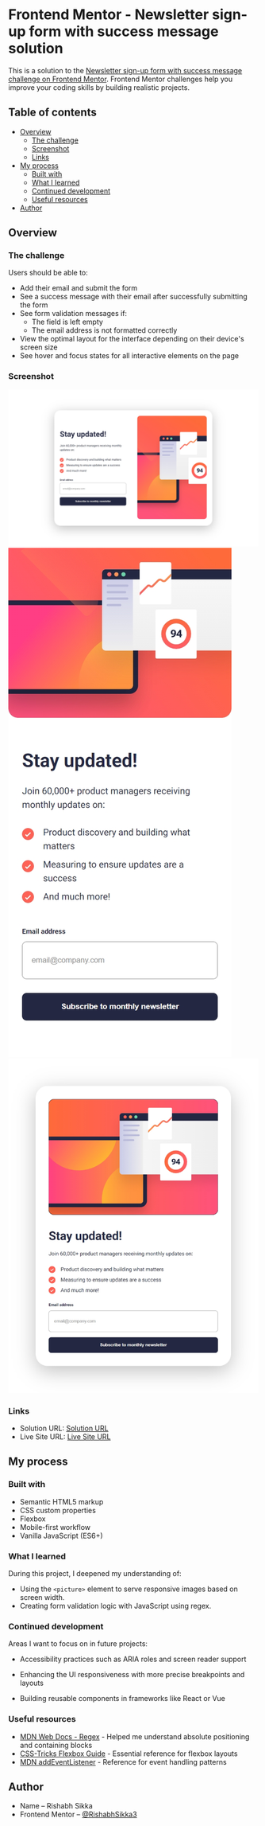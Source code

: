 # Frontend Mentor - Newsletter sign-up form with success message solution

This is a solution to the [Newsletter sign-up form with success message challenge on Frontend Mentor](https://www.frontendmentor.io/solutions/newsletter-signup-page-with-basic-dom-manipulation-xZx8t77WhZ). Frontend Mentor challenges help you improve your coding skills by building realistic projects.

## Table of contents

- [Overview](#overview)
  - [The challenge](#the-challenge)
  - [Screenshot](#screenshot)
  - [Links](#links)
- [My process](#my-process)
  - [Built with](#built-with)
  - [What I learned](#what-i-learned)
  - [Continued development](#continued-development)
  - [Useful resources](#useful-resources)
- [Author](#author)

## Overview

### The challenge

Users should be able to:

- Add their email and submit the form
- See a success message with their email after successfully submitting the form
- See form validation messages if:
  - The field is left empty
  - The email address is not formatted correctly
- View the optimal layout for the interface depending on their device's screen size
- See hover and focus states for all interactive elements on the page

### Screenshot

![Desktop Design](./screenshots/screenshot-desktop.jpeg)
![Mobile Design](./screenshots/screenshot-mobile.jpeg)
![Mobile Active State](./screenshots/screenshot-tablet.jpeg)

### Links

- Solution URL: [Solution URL](https://www.frontendmentor.io/solutions/newsletter-signup-page-with-basic-dom-manipulation-xZx8t77WhZ)
- Live Site URL: [Live Site URL](https://rishabhsikka3.github.io/newsletter-sign-up-page/)

## My process

### Built with

- Semantic HTML5 markup
- CSS custom properties
- Flexbox
- Mobile-first workflow
- Vanilla JavaScript (ES6+)

### What I learned

During this project, I deepened my understanding of:

- Using the `<picture>` element to serve responsive images based on screen width.
- Creating form validation logic with JavaScript using regex.

### Continued development

Areas I want to focus on in future projects:

- Accessibility practices such as ARIA roles and screen reader support

- Enhancing the UI responsiveness with more precise breakpoints and layouts

- Building reusable components in frameworks like React or Vue

### Useful resources

- [MDN Web Docs - Regex](https://developer.mozilla.org/en-US/docs/Web/JavaScript/Guide/Regular_Expressions) - Helped me understand absolute positioning and containing blocks
- [CSS-Tricks Flexbox Guide](https://css-tricks.com/snippets/css/a-guide-to-flexbox/) - Essential reference for flexbox layouts
- [MDN addEventListener](https://developer.mozilla.org/en-US/docs/Web/API/EventTarget/addEventListener) - Reference for event handling patterns

## Author

- Name – Rishabh Sikka
- Frontend Mentor – [@RishabhSikka3](https://www.frontendmentor.io/profile/RishabhSikka3)
